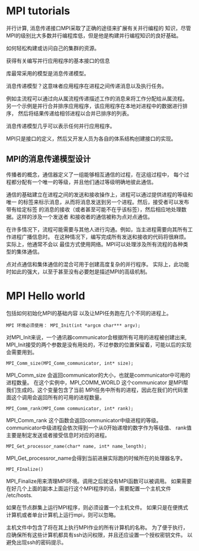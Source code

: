 # MPI tutorials

并行计算, 消息传递接口MPI采取了正确的途径来扩展有关并行编程的
知识，尽管MPI的级别比大多数并行编程库低，但是他是构建并行编程知识的良好基础。

如何轻松构建或访问自己的集群的资源。

获得有关编写并行应用程序的基本接口的信息

库最常采用的模型是消息传递模型。

消息传递模型？这意味者应用程序在进程之间传递消息以及执行任务。

例如主流程可以通过向从属流程传递描述工作的消息来将工作分配给从属流程。
另一个示例是并行合并排序应用程序，该应用程序在本地对进程中的数据进行排序，
然后将结果传递给相邻进程以合并已排序的列表。

消息传递模型几乎可以表示任何并行应用程序。

MPI只是接口的定义，然后又开发人员为各自的体系结构创建接口的实现。

## MPI的消息传递模型设计

传播者的概念，通信器定义了一组能够相互通信的过程，在这组过程中，
每个过程都分配有一个唯一的等级，并且他们通过等级明确地彼此通信。

通信的基础建立在进程之间的发送和接收操作上，进程可以通过提供进程的等级和唯一
的标签来标示消息，从而将消息发送到另一个进程。然后，接受者可以发布带有给定标签
的消息的接收（或者甚至可能不在乎该标签），然后相应地处理数据。这样的涉及一个发送者
和接收者的通信被称为点对点通信。

在许多情况下，流程可能需要与其他人进行沟通。例如，当主进程需要向其所有工作进程广播信息时。
在这种情况下，编写完成所有发送和接收的代码将很麻烦。实际上，他通常不会以
最佳方式使用网络。MPI可以处理涉及所有流程的各种类型的集体通信。

点对点通信和集体通信的混合可用于创建高度复杂的并行程序。
实际上，此功能时如此的强大，以至于甚至没有必要尅是描述MPI的高级机制。

# MPI Hello world

包括如何初始化MPI的基础内容 以及让MPI任务跑在几个不同的进程上。

    MPI 环境必须使用： MPI_Init(int *argcm char*** argv);

对MPI_Init来说，一个通讯器communicator会根据所有可用的进程被创建出来,
MPI_Init接受的两个参数是没有用处的，不过参数的位置保留着，可能以后的实现
会需要用到。

    MPI_Comm_size(MPI_Comm_communicator, int* size);
MPI_Comm_size 会返回communicator的大小，也就是communicator中可用的进程数量。
在这个实例中，MPI_COMM_WORLD 这个communicator 是MPI帮我们生成的。这个变量包含了当前
MPI任务中所有的进程，因此在我们的代码里面这个调用会返回所有的可用的进程数量。

    MPI_Comm_rank(MPI_Comm communicator, int* rank);

MPI_Comm_rank 这个函数会返回communicator中级进程的等级。
communicator中级进程会依次得到一个从0开始递增的数字作为等级值、
rank值主要是制定发送或者接受信息时对应的进程。

    MPI_Get_processor_name(char* name, int* name_length);

MPI_Get_processror_name会得到当前进展实际跑的时候所在的处理器名字。

    MPI_FInalize()
MPI_Finalize用来清理MPI环境。调用之后就没有MPI函数可以被调用。
    如果需要在好几个上面的副本上面运行这个MPI程序的话，需要配置一个主机文件
    /etc/hosts.

如果在节点群集上运行MPI程序，则必须设置一个主机文件。
如果只是在便携式计算机或者单台计算机上运行mpi，则可以忽略。

主机文件中包含了将在其上执行MPI作业的所有计算机的名称。
为了便于执行，应确保所有这些计算机都具有ssh访问权限，并且还应设置一个授权密钥文件。
以避免出现ssh的密码提示。


